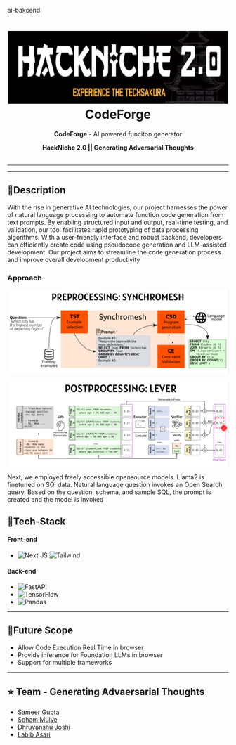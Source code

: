 ai-bakcend
<h1 align="center">
  <a href="https://github.com/CommunityOfCoders/Inheritance-2022">
    <img src="assets/logo.png" width="500" height="166">
  </a>
  <br>
  CodeForge
</h1>

<div align="center">
   <strong>CodeForge</strong> - AI powered funciton generator

**HackNiche 2.0 || Generating Adversarial Thoughts** <br> <br>
<!--   Add any <a href="https://shields.io/">Shields</a> here -->
<!-- ![stars](https://img.shields.io/github/stars/sameergupta4873/no-code-DL?style=social) -->
</div>
<hr>



---


## 📝Description

With the rise in generative AI technologies, our project harnesses the power of natural language processing to automate function code generation from text prompts. By enabling structured input and output, real-time testing, and validation, our tool facilitates rapid prototyping of data processing algorithms. With a user-friendly interface and robust backend, developers can efficiently create code using pseudocode generation and LLM-assisted development. Our project aims to streamline the code generation process and improve overall development productivity


### Approach 
![image](assets/pre.png)


![image](assets/post.png)

Next, we employed freely accessible opensource models. Llama2 is finetuned on SQl data.
 Natural language question invokes an Open Search query.
Based on the question, schema, and sample SQL, the prompt is created and the model is invoked




## 🤖Tech-Stack


#### Front-end

- ![Next JS](https://img.shields.io/badge/Next-black?style=for-the-badge&logo=next.js&logoColor=white)
![Tailwind](https://img.shields.io/badge/Tailwind_CSS-38B2AC?style=for-the-badge&logo=tailwind-css&logoColor=white) 

#### Back-end


- ![FastAPI](https://img.shields.io/badge/FastAPI-005571?style=for-the-badge&logo=fastapi)
- ![TensorFlow](https://img.shields.io/badge/TensorFlow-%23FF6F00.svg?style=for-the-badge&logo=TensorFlow&logoColor=white)
- ![Pandas](https://img.shields.io/badge/pandas-%23150458.svg?style=for-the-badge&logo=pandas&logoColor=white)



---



## 🔮Future Scope
- Allow Code Execution Real Time in browser
- Provide inference for Foundation LLMs in browser
- Support for multiple frameworks

---

## :star: Team - Generating Advaersarial Thoughts

- [Sameer Gupta](https://github.com/sameergupta4873) 
- [Soham Mulye](https://github.com/Shazam213)
- [Dhruvanshu Joshi](https://github.com/Dhruvanshu-Joshi)
- [Labib Asari](https://github.com/labeeb-7z) 





